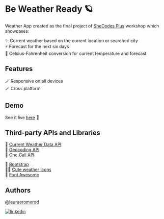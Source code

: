 
# Be Weather Ready 🪐

Weather App created as the final project of [SheCodes Plus](https://www.shecodes.io/workshops) workshop which showcases:

✨ Current weather based on the current location or searched city  
⚡️ Forecast for the next six days  
💫 Celsius-Fahrenheit conversion for current temperature and forecast
  


## Features

🪄 Responsive on all devices  
🪄 Cross platform


## Demo

See it live [here](https://papaya-custard-4a14b7.netlify.app/) 🎉





## Third-party APIs and Libraries

 🎯 [Current Weather Data API](https://openweathermap.org/current)  
 🎯 [Geocoding API](https://openweathermap.org/api/geocoding-api)  
 🎯 [One Call API](https://openweathermap.org/api/one-call-api)  

 🔮 [Bootstrap](https://getbootstrap.com/)  
 💅🏼 [Cute weather icons](https://icons8.com/)   
 🍬 [Font Awesome](https://fontawesome.com/)
 



## Authors

[@lauraeromerod](https://github.com/lauraeromerod)    

[![linkedin](https://img.shields.io/badge/linkedin-0A66C2?style=for-the-badge&logo=linkedin&logoColor=white)](https://www.linkedin.com/in/lauraeromerod/)




